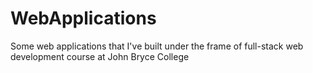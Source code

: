 # WebApplications
Some web applications that I've built under the frame of full-stack web development course at John Bryce College
